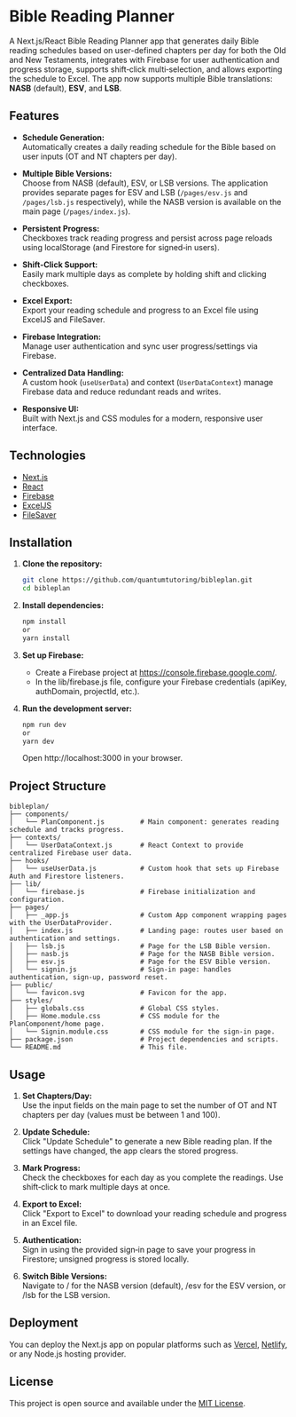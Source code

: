 # Bible Reading Planner

A Next.js/React Bible Reading Planner app that generates daily Bible reading schedules based on user-defined chapters per day for both the Old and New Testaments, integrates with Firebase for user authentication and progress storage, supports shift‑click multi‑selection, and allows exporting the schedule to Excel. The app now supports multiple Bible translations: **NASB** (default), **ESV**, and **LSB**.

## Features

- **Schedule Generation:**  
  Automatically creates a daily reading schedule for the Bible based on user inputs (OT and NT chapters per day).

- **Multiple Bible Versions:**  
  Choose from NASB (default), ESV, or LSB versions. The application provides separate pages for ESV and LSB (`/pages/esv.js` and `/pages/lsb.js` respectively), while the NASB version is available on the main page (`/pages/index.js`).

- **Persistent Progress:**  
  Checkboxes track reading progress and persist across page reloads using localStorage (and Firestore for signed‑in users).

- **Shift‑Click Support:**  
  Easily mark multiple days as complete by holding shift and clicking checkboxes.

- **Excel Export:**  
  Export your reading schedule and progress to an Excel file using ExcelJS and FileSaver.

- **Firebase Integration:**  
  Manage user authentication and sync user progress/settings via Firebase.

- **Centralized Data Handling:**  
  A custom hook (`useUserData`) and context (`UserDataContext`) manage Firebase data and reduce redundant reads and writes.
    
- **Responsive UI:**  
  Built with Next.js and CSS modules for a modern, responsive user interface.

## Technologies

- [Next.js](https://nextjs.org/)
- [React](https://reactjs.org/)
- [Firebase](https://firebase.google.com/)
- [ExcelJS](https://www.npmjs.com/package/exceljs)
- [FileSaver](https://www.npmjs.com/package/file-saver)

## Installation

1. **Clone the repository:**
   ```bash
   git clone https://github.com/quantumtutoring/bibleplan.git  
   cd bibleplan

2. **Install dependencies:**
   ```bash
   npm install  
   or  
   yarn install
   ```

3. **Set up Firebase:**

   - Create a Firebase project at https://console.firebase.google.com/.
   - In the lib/firebase.js file, configure your Firebase credentials (apiKey, authDomain, projectId, etc.).

4. **Run the development server:**
   ```bash
   npm run dev  
   or  
   yarn dev
   ```

   Open http://localhost:3000 in your browser.

## Project Structure
```plaintext
bibleplan/
├── components/
│   └── PlanComponent.js         # Main component: generates reading schedule and tracks progress.
├── contexts/
│   └── UserDataContext.js       # React Context to provide centralized Firebase user data.
├── hooks/
│   └── useUserData.js           # Custom hook that sets up Firebase Auth and Firestore listeners.
├── lib/
│   └── firebase.js              # Firebase initialization and configuration.
├── pages/
│   ├── _app.js                  # Custom App component wrapping pages with the UserDataProvider.
│   ├── index.js                 # Landing page: routes user based on authentication and settings.
│   ├── lsb.js                   # Page for the LSB Bible version.
│   ├── nasb.js                  # Page for the NASB Bible version.
│   ├── esv.js                   # Page for the ESV Bible version.
│   └── signin.js                # Sign-in page: handles authentication, sign-up, password reset.
├── public/
│   └── favicon.svg              # Favicon for the app.
├── styles/
│   ├── globals.css              # Global CSS styles.
│   ├── Home.module.css          # CSS module for the PlanComponent/home page.
│   └── Signin.module.css        # CSS module for the sign‑in page.
├── package.json                 # Project dependencies and scripts.
└── README.md                    # This file.

```


## Usage

1. **Set Chapters/Day:**  
   Use the input fields on the main page to set the number of OT and NT chapters per day (values must be between 1 and 100).

2. **Update Schedule:**  
   Click "Update Schedule" to generate a new Bible reading plan. If the settings have changed, the app clears the stored progress.

3. **Mark Progress:**  
   Check the checkboxes for each day as you complete the readings. Use shift‑click to mark multiple days at once.

4. **Export to Excel:**  
   Click "Export to Excel" to download your reading schedule and progress in an Excel file.

5. **Authentication:**  
   Sign in using the provided sign‑in page to save your progress in Firestore; unsigned progress is stored locally.

6. **Switch Bible Versions:**  
   Navigate to / for the NASB version (default), /esv for the ESV version, or /lsb for the LSB version.

## Deployment

You can deploy the Next.js app on popular platforms such as [Vercel](https://vercel.com/), [Netlify](https://www.netlify.com/), or any Node.js hosting provider.

## License

This project is open source and available under the [MIT License](LICENSE).
